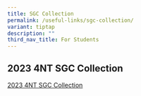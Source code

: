 ```yaml
---
title: SGC Collection
permalink: /useful-links/sgc-collection/
variant: tiptap
description: ""
third_nav_title: For Students
---
```

<h2>2023 4NT SGC Collection</h2>
<p></p>
<p><a href="/files/Pdf/2023_4NT_SGC_Collection.pdf" rel="noopener noreferrer nofollow" target="_blank">2023 4NT SGC Collection</a>
</p>
<p></p>